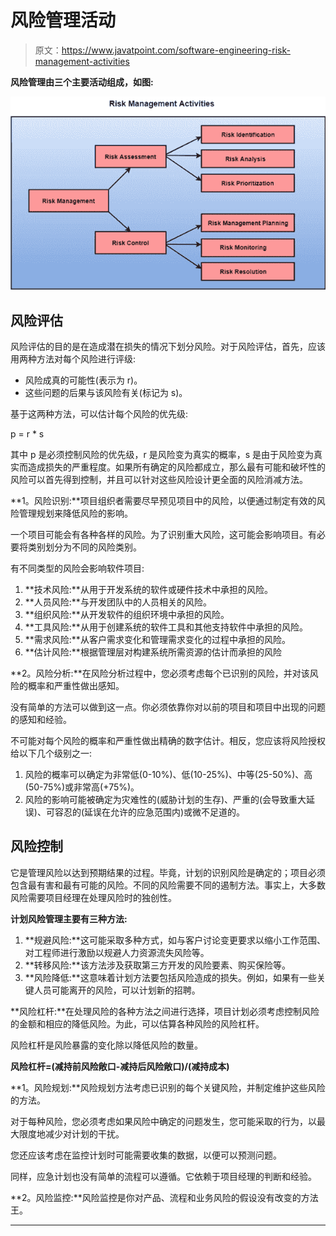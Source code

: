 # 风险管理活动

> 原文：<https://www.javatpoint.com/software-engineering-risk-management-activities>

**风险管理由三个主要活动组成，如图:**

![Risk Management Activities](img/b512df18e8b8056d5893b4246f5a0bb7.png)

## 风险评估

风险评估的目的是在造成潜在损失的情况下划分风险。对于风险评估，首先，应该用两种方法对每个风险进行评级:

*   风险成真的可能性(表示为 r)。
*   这些问题的后果与该风险有关(标记为 s)。

基于这两种方法，可以估计每个风险的优先级:

p = r * s

其中 p 是必须控制风险的优先级，r 是风险变为真实的概率，s 是由于风险变为真实而造成损失的严重程度。如果所有确定的风险都成立，那么最有可能和破坏性的风险可以首先得到控制，并且可以针对这些风险设计更全面的风险消减方法。

**1。风险识别:**项目组织者需要尽早预见项目中的风险，以便通过制定有效的风险管理规划来降低风险的影响。

一个项目可能会有各种各样的风险。为了识别重大风险，这可能会影响项目。有必要将类别划分为不同的风险类别。

有不同类型的风险会影响软件项目:

1.  **技术风险:**从用于开发系统的软件或硬件技术中承担的风险。
2.  **人员风险:**与开发团队中的人员相关的风险。
3.  **组织风险:**从开发软件的组织环境中承担的风险。
4.  **工具风险:**从用于创建系统的软件工具和其他支持软件中承担的风险。
5.  **需求风险:**从客户需求变化和管理需求变化的过程中承担的风险。
6.  **估计风险:**根据管理层对构建系统所需资源的估计而承担的风险

**2。风险分析:**在风险分析过程中，您必须考虑每个已识别的风险，并对该风险的概率和严重性做出感知。

没有简单的方法可以做到这一点。你必须依靠你对以前的项目和项目中出现的问题的感知和经验。

不可能对每个风险的概率和严重性做出精确的数字估计。相反，您应该将风险授权给以下几个级别之一:

1.  风险的概率可以确定为非常低(0-10%)、低(10-25%)、中等(25-50%)、高(50-75%)或非常高(+75%)。
2.  风险的影响可能被确定为灾难性的(威胁计划的生存)、严重的(会导致重大延误)、可容忍的(延误在允许的应急范围内)或微不足道的。

## 风险控制

它是管理风险以达到预期结果的过程。毕竟，计划的识别风险是确定的；项目必须包含最有害和最有可能的风险。不同的风险需要不同的遏制方法。事实上，大多数风险需要项目经理在处理风险时的独创性。

**计划风险管理主要有三种方法:**

1.  **规避风险:**这可能采取多种方式，如与客户讨论变更要求以缩小工作范围、对工程师进行激励以规避人力资源流失风险等。
2.  **转移风险:**该方法涉及获取第三方开发的风险要素、购买保险等。
3.  **风险降低:**这意味着计划方法要包括风险造成的损失。例如，如果有一些关键人员可能离开的风险，可以计划新的招聘。

**风险杠杆:**在处理风险的各种方法之间进行选择，项目计划必须考虑控制风险的金额和相应的降低风险。为此，可以估算各种风险的风险杠杆。

风险杠杆是风险暴露的变化除以降低风险的数量。

**风险杠杆=(减持前风险敞口-减持后风险敞口)/(减持成本)**

**1。风险规划:**风险规划方法考虑已识别的每个关键风险，并制定维护这些风险的方法。

对于每种风险，您必须考虑如果风险中确定的问题发生，您可能采取的行为，以最大限度地减少对计划的干扰。

您还应该考虑在监控计划时可能需要收集的数据，以便可以预测问题。

同样，应急计划也没有简单的流程可以遵循。它依赖于项目经理的判断和经验。

**2。风险监控:**风险监控是你对产品、流程和业务风险的假设没有改变的方法王。

* * *